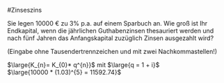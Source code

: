 #Zinseszins

Sie legen 10000 € zu 3% p.a. auf einem Sparbuch an. Wie groß ist Ihr Endkapital, wenn die jährlichen Guthabenzinsen thesauriert werden und nach fünf Jahren das Anfangskapital zuzüglich Zinsen ausgezahlt wird?

(Eingabe ohne Tausendertrennzeichen und mit zwei Nachkommastellen!)

$\large{K_{n}= K_{0}* q^{n}}$ mit $\large{q = 1 + i}$  
$\large{10000 * (1.03)^{5} = 11592.74}$
